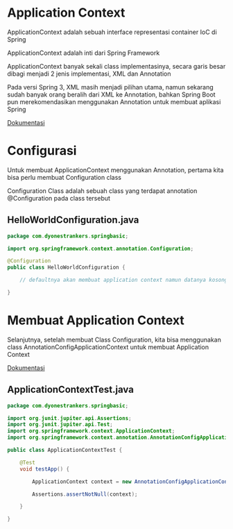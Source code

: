 # Application Context

ApplicationContext adalah sebuah interface representasi container IoC di Spring

ApplicationContext adalah inti dari Spring Framework

ApplicationContext banyak sekali class implementasinya, secara garis besar dibagi menjadi 2 jenis implementasi, XML dan Annotation

Pada versi Spring 3, XML masih menjadi pilihan utama, namun sekarang sudah banyak orang beralih dari XML ke Annotation, bahkan Spring Boot pun merekomendasikan menggunakan Annotation untuk membuat aplikasi Spring

[Dokumentasi](https://docs.spring.io/spring-framework/docs/current/javadoc-api/org/springframework/context/ApplicationContext.html) 

# Configurasi

Untuk membuat ApplicationContext menggunakan Annotation, pertama kita bisa perlu membuat Configuration class

Configuration Class adalah sebuah class yang terdapat annotation @Configuration pada class tersebut

## HelloWorldConfiguration.java
```java
package com.dyonestrankers.springbasic;

import org.springframework.context.annotation.Configuration;

@Configuration
public class HelloWorldConfiguration {

    // defaultnya akan membuat application context namun datanya kosong

}
```

# Membuat Application Context

Selanjutnya, setelah membuat Class Configuration, kita bisa menggunakan class AnnotationConfigApplicationContext untuk membuat Application Context

[Dokumentasi](https://docs.spring.io/spring-framework/docs/current/javadoc-api/org/springframework/context/annotation/AnnotationConfigApplicationContext.html) 

## ApplicationContextTest.java
```java
package com.dyonestrankers.springbasic;

import org.junit.jupiter.api.Assertions;
import org.junit.jupiter.api.Test;
import org.springframework.context.ApplicationContext;
import org.springframework.context.annotation.AnnotationConfigApplicationContext;

public class ApplicationContextTest {

    @Test
    void testApp() {

        ApplicationContext context = new AnnotationConfigApplicationContext(HelloWorldConfiguration.class);

        Assertions.assertNotNull(context);

    }

}
```